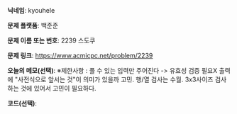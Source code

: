 **닉네임**: kyouhele

**문제 플랫폼**: 백준준

**문제 이름 또는 번호**: 2239 스도쿠

**문제 링크**: https://www.acmicpc.net/problem/2239

**오늘의 메모(선택)**: 
※제한사항 : 풀 수 있는 입력만 주어진다 -> 유효성 검증 필요X
출력에 "사전식으로 앞서는 것"이 의미가 있을까 고민.
행/열 검사는 수월. 3x3사이즈 검사하는 것에 있어서 고민이 필요하다.

**코드(선택)**:

``` c++

```
